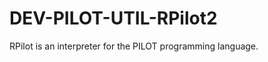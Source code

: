 DEV-PILOT-UTIL-RPilot2
======================

 RPilot is an interpreter for the PILOT programming language.
